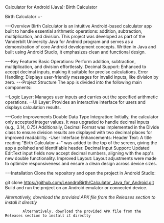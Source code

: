 Calculator for Android (Java): Birth Calculator

Birth Calculator +-

---Overview
Birth Calculator is an intuitive Android-based calculator app built to handle essential arithmetic operations: addition, subtraction, multiplication, and division. This project was developed as part of the Vanderbilt University Java for Android program and serves as a demonstration of core Android development concepts. Written in Java and built using Android Studio, it emphasizes clean and functional design.

---Key Features
Basic Operations: Perform addition, subtraction, multiplication, and division effortlessly.
Decimal Support: Enhanced to accept decimal inputs, making it suitable for precise calculations.
Error Handling: Displays user-friendly messages for invalid inputs, like division by zero.
---Project Structure
The app is divided into the following main components:

  --Logic Layer: Manages user inputs and carries out the specified arithmetic operations.
  --UI Layer: Provides an interactive interface for users and displays calculation results.
  
  ---Code Improvements
    Double Data Type Integration: Initially, the calculator only accepted integer values. It was upgraded to handle decimal inputs (e.g., 3.14, 0.75) 
    Additionally, Decimal Format was implemented in the Divide class to ensure division results are displayed with two decimal places for improved readability.
    -User Interface Enhancements:
      Header Text: A title reading "Birth Calculator +-" was added to the top of the screen, giving the app a polished and identifiable header.
      Decimal Input Support: Updated EditText input fields now accept decimal numbers, aligning with the app's new double functionality.
      Improved Layout: Layout adjustments were made to optimize responsiveness and ensure a clean design across device sizes.

---Installation
Clone the repository and open the project in Android Studio:

git clone https://github.com/LeandroBirth/Calculator_Java_for_Android.git
Build and run the project on an Android emulator or connected device.


*Alternatively, download the provided APK file from the Releases section to install it directly*

            Alternatively, download the provided APK file from the Releases section to install it directly
